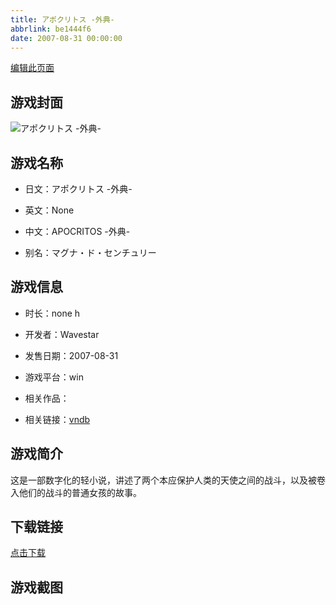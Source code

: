 ```yaml
---
title: アポクリトス -外典-
abbrlink: be1444f6
date: 2007-08-31 00:00:00
---
```

[编辑此页面](https://github.com/ACG-3/ADV3-source/blob/main/source/_posts/%E3%82%A2%E3%83%9D%E3%82%AF%E3%83%AA%E3%83%88%E3%82%B9%20-%E5%A4%96%E5%85%B8-.md)

## 游戏封面

![アポクリトス -外典-](https://pan.timero.xyz/d/onedrive/img_lib_001/%E3%82%A2%E3%83%9D%E3%82%AF%E3%83%AA%E3%83%88%E3%82%B9%20-%E5%A4%96%E5%85%B8-_cover.avif)


## 游戏名称

- 日文：アポクリトス -外典-
- 英文：None
- 中文：APOCRITOS -外典-

- 别名：マグナ・ド・センチュリー


## 游戏信息

- 时长：none h
- 开发者：Wavestar
- 发售日期：2007-08-31
- 游戏平台：win
- 相关作品：

- 相关链接：[vndb](https://vndb.org/v19006)


## 游戏简介

这是一部数字化的轻小说，讲述了两个本应保护人类的天使之间的战斗，以及被卷入他们的战斗的普通女孩的故事。


## 下载链接

[点击下载](https://pan.timero.xyz/onedrive/adv_lib_001/%E3%82%A2%E3%83%9D%E3%82%AF%E3%83%AA%E3%83%88%E3%82%B9%20-%E5%A4%96%E5%85%B8-)


## 游戏截图


